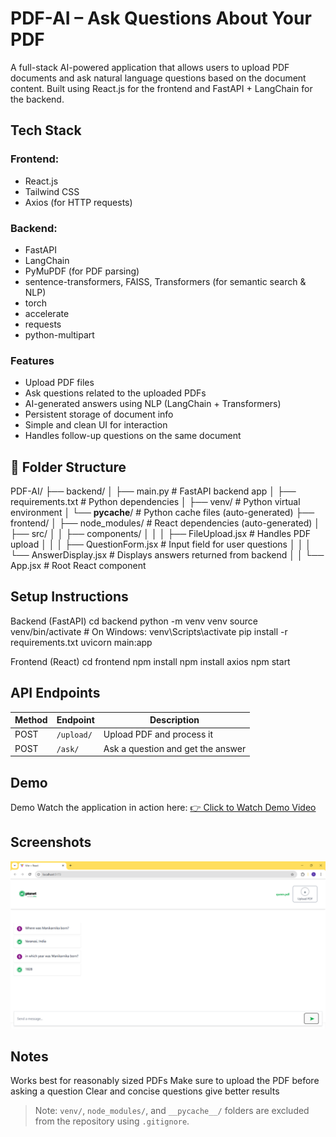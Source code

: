  # PDF-AI – Ask Questions About Your PDF

 A full-stack AI-powered application that allows users to upload PDF documents and ask natural language questions based on the document content. Built using React.js for the frontend and FastAPI + LangChain for the backend.


## Tech Stack

### Frontend:
- React.js  
- Tailwind CSS  
- Axios (for HTTP requests)  

### Backend:

- FastAPI  
- LangChain  
- PyMuPDF (for PDF parsing)  
- sentence-transformers, FAISS, Transformers (for semantic search & NLP)  
- torch  
- accelerate  
- requests  
- python-multipart  


### Features
- Upload PDF files  
- Ask questions related to the uploaded PDFs  
- AI-generated answers using NLP (LangChain + Transformers)  
- Persistent storage of document info  
- Simple and clean UI for interaction  
- Handles follow-up questions on the same document




## 📁 Folder Structure

PDF-AI/
├── backend/
│   ├── main.py               # FastAPI backend app
│   ├── requirements.txt      # Python dependencies
│   ├── venv/                 # Python virtual environment 
│   └── __pycache__/          # Python cache files (auto-generated)
├── frontend/
│   ├── node_modules/         # React dependencies (auto-generated)
│   ├── src/
│   │   ├── components/
│   │   │   ├── FileUpload.jsx      # Handles PDF upload
│   │   │   ├── QuestionForm.jsx    # Input field for user questions
│   │   │   └── AnswerDisplay.jsx   # Displays answers returned from backend
│   │   └── App.jsx            # Root React component



## Setup Instructions

Backend (FastAPI)
cd backend
python -m venv venv
source venv/bin/activate  # On Windows: venv\Scripts\activate
pip install -r requirements.txt
uvicorn main:app 

Frontend (React)
cd frontend
npm install
npm install axios
npm start

## API Endpoints
| Method | Endpoint   | Description                       |
| ------ | ---------- | --------------------------------- |
| POST   | `/upload/` | Upload PDF and process it         |
| POST   | `/ask/`    | Ask a question and get the answer |


##  Demo

 Demo
Watch the application in action here:
[👉 Click to Watch Demo Video](https://drive.google.com/file/d/1Jbez-BCwz2dUWO4urk94iiS2iTLPwZwK/view?usp=sharing)


## Screenshots

![Demo Screenshot](./screenshots/Demo.png)



## Notes
Works best for reasonably sized PDFs
Make sure to upload the PDF before asking a question
Clear and concise questions give better results


> Note: `venv/`, `node_modules/`, and `__pycache__/` folders are excluded from the repository using `.gitignore`.














